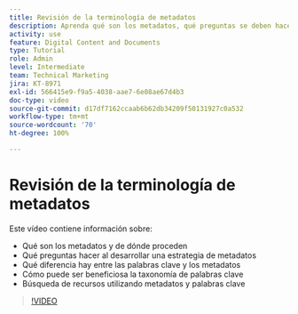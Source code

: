 ```yaml
---
title: Revisión de la terminología de metadatos
description: Aprenda qué son los metadatos, qué preguntas se deben hacer al desarrollar una estrategia de metadatos y más en [!UICONTROL DAM de Workfront].
activity: use
feature: Digital Content and Documents
type: Tutorial
role: Admin
level: Intermediate
team: Technical Marketing
jira: KT-8971
exl-id: 566415e9-f9a5-4038-aae7-6e08ae67d4b3
doc-type: video
source-git-commit: d17df7162ccaab6b62db34209f50131927c0a532
workflow-type: tm+mt
source-wordcount: '70'
ht-degree: 100%

---
```


# Revisión de la terminología de metadatos

Este vídeo contiene información sobre:

* Qué son los metadatos y de dónde proceden
* Qué preguntas hacer al desarrollar una estrategia de metadatos
* Qué diferencia hay entre las palabras clave y los metadatos
* Cómo puede ser beneficiosa la taxonomía de palabras clave
* Búsqueda de recursos utilizando metadatos y palabras clave

>[!VIDEO](https://video.tv.adobe.com/v/335234/?quality=12&learn=on&enablevpops)
